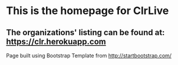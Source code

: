 # This is the homepage for ClrLive

## The organizations' listing can be found at: https://clr.herokuapp.com

Page built using Bootstrap Template from http://startbootstrap.com/

